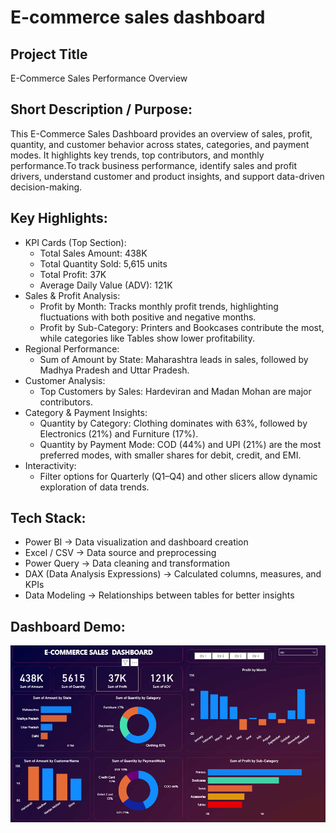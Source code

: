 # E-commerce sales dashboard

## Project Title
E-Commerce Sales Performance Overview

## Short Description / Purpose:
This E-Commerce Sales Dashboard provides an overview of sales, profit, quantity, and customer behavior across states, categories, and payment modes. It highlights key trends, top contributors, and monthly performance.To track business performance, identify sales and profit drivers, understand customer and product insights, and support data-driven decision-making.

## Key Highlights:
- KPI Cards (Top Section):
    - Total Sales Amount: 438K
    - Total Quantity Sold: 5,615 units
    - Total Profit: 37K
    - Average Daily Value (ADV): 121K
- Sales & Profit Analysis:
    - Profit by Month: Tracks monthly profit trends, highlighting fluctuations with both positive and negative months.
    - Profit by Sub-Category: Printers and Bookcases contribute the most, while categories like Tables show lower profitability.
- Regional Performance:
    - Sum of Amount by State: Maharashtra leads in sales, followed by Madhya Pradesh and Uttar Pradesh.
- Customer Analysis:
    - Top Customers by Sales: Hardeviran and Madan Mohan are major contributors.
- Category & Payment Insights:
    - Quantity by Category: Clothing dominates with 63%, followed by Electronics (21%) and Furniture (17%).
    - Quantity by Payment Mode: COD (44%) and UPI (21%) are the most preferred modes, with smaller shares for debit, credit, and EMI.
- Interactivity:
    - Filter options for Quarterly (Q1–Q4) and other slicers allow dynamic exploration of data trends.

## Tech Stack:
- Power BI → Data visualization and dashboard creation
- Excel / CSV → Data source and preprocessing
- Power Query → Data cleaning and transformation
- DAX (Data Analysis Expressions) → Calculated columns, measures, and KPIs
- Data Modeling → Relationships between tables for better insights

## Dashboard Demo:
![Alt text](https://github.com/PreetiDA03/E-commerce-sales-dashboard/blob/main/Sales%20Dashboard.PNG)
